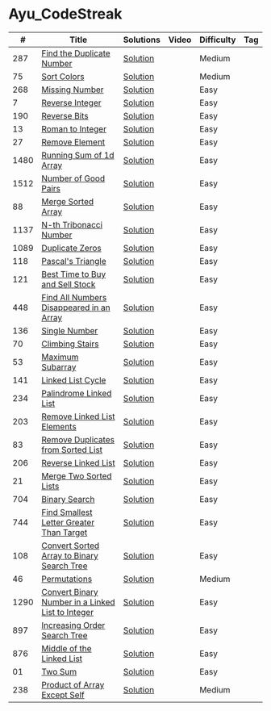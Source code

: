 # Ayu_CodeStreak
|  #  |      Title     |   Solutions   | Video  | Difficulty  | Tag                  
|-----|----------------|---------------|--------|-------------|-------------
|287|[Find the Duplicate Number](https://leetcode.com/problems/find-the-duplicate-number/)|[Solution](https://github.com/Ayu10x/Ayu_CodeStreak/blob/main/codeStreak/287.%20Find%20the%20Duplicate%20Number/src/Solution.java) ||Medium||
|75|[Sort Colors](https://leetcode.com/problems/sort-colors/)|[Solution](https://github.com/Ayu10x/Ayu_CodeStreak/blob/main/codeStreak/75.%20Sort%20Colors/src/Solution.java) ||Medium||
|268|[Missing Number](https://leetcode.com/problems/missing-number/)|[Solution](https://github.com/Ayu10x/Ayu_CodeStreak/blob/main/codeStreak/268.%20Missing%20Number/src/Solution.java) ||Easy||
|7|[Reverse Integer](https://leetcode.com/problems/reverse-integer/)|[Solution](https://github.com/Ayu10x/Ayu_CodeStreak/blob/main/codeStreak/7.%20Reverse%20Integer/src/Solution.java) ||Easy||
|190|[Reverse Bits](https://leetcode.com/problems/reverse-bits/)|[Solution](https://github.com/Ayu10x/Ayu_CodeStreak/blob/main/codeStreak/190.%20Reverse%20Bits/src/Solution.java) ||Easy||
|13|[Roman to Integer](https://leetcode.com/problems/roman-to-integer/)|[Solution](https://github.com/Ayu10x/Ayu_CodeStreak/blob/main/codeStreak/13.%20Roman%20to%20Integer/src/Solution.java) ||Easy||
|27|[Remove Element](https://leetcode.com/problems/remove-element/)|[Solution](https://github.com/Ayu10x/Ayu_CodeStreak/blob/main/codeStreak/27.%20Remove%20Element/src/Solution.java) ||Easy||
|1480|[Running Sum of 1d Array](https://leetcode.com/problems/running-sum-of-1d-array)|[Solution](https://github.com/Ayu10x/Ayu_CodeStreak/blob/main/codeStreak/1480.%20Running%20Sum%20of%201d%20Array/src/com/ayu/Solution.java) ||Easy||
|1512|[Number of Good Pairs](https://leetcode.com/problems/number-of-good-pairs/)|[Solution](https://github.com/Ayu10x/Ayu_CodeStreak/blob/main/codeStreak/1512.%20Number%20of%20Good%20Pairs/src/com/ayu/Solution.java) ||Easy||
|88|[Merge Sorted Array](https://leetcode.com/problems/merge-sorted-array/)|[Solution](https://github.com/Ayu10x/Ayu_CodeStreak/blob/main/codeStreak/88.%20Merge%20Sorted%20Array/src/Solution.java) ||Easy||
|1137|[N-th Tribonacci Number](https://leetcode.com/problems/n-th-tribonacci-number/)|[Solution](https://github.com/Ayu10x/Ayu_CodeStreak/blob/main/codeStreak/1137.%20N-th%20Tribonacci%20Number/src/Solution.java) ||Easy||
|1089|[Duplicate Zeros](https://leetcode.com/problems/duplicate-zeros/)|[Solution](https://github.com/Ayu10x/Ayu_CodeStreak/blob/main/codeStreak/1089.%20Duplicate%20Zeros/src/Solution.java) ||Easy||
|118|[Pascal's Triangle](https://leetcode.com/problems/pascals-triangle/)|[Solution](https://github.com/Ayu10x/Ayu_CodeStreak/blob/main/codeStreak/118.%20Pascal's%20Triangle/src/Solution.java) ||Easy||
|121|[Best Time to Buy and Sell Stock](https://leetcode.com/problems/best-time-to-buy-and-sell-stock/)|[Solution](https://github.com/Ayu10x/Ayu_CodeStreak/blob/main/codeStreak/121.%20Best%20Time%20to%20Buy%20and%20Sell%20Stock/src/Solution.java) ||Easy||
|448|[Find All Numbers Disappeared in an Array](https://leetcode.com/problems/find-all-numbers-disappeared-in-an-array/)|[Solution](https://github.com/Ayu10x/Ayu_CodeStreak/blob/main/codeStreak/448.%20Find%20All%20Numbers%20Disappeared%20in%20an%20Array/src/Solution.java) ||Easy||
|136|[Single Number](https://leetcode.com/problems/single-number/)|[Solution](https://github.com/Ayu10x/Ayu_CodeStreak/blob/main/codeStreak/136.%20Single%20Number/src/Solution.java) ||Easy||
|70|[Climbing Stairs](https://leetcode.com/problems/climbing-stairs/)|[Solution](https://github.com/Ayu10x/Ayu_CodeStreak/blob/main/codeStreak/70.%20Climbing%20Stairs/src/Solution.java) ||Easy||
|53|[Maximum Subarray](https://leetcode.com/problems/maximum-subarray/)|[Solution](https://github.com/Ayu10x/Ayu_CodeStreak/blob/main/codeStreak/53.%20Maximum%20Subarray/src/Solution.java) ||Easy||
|141|[Linked List Cycle](https://leetcode.com/problems/linked-list-cycle/)|[Solution](https://github.com/Ayu10x/Ayu_CodeStreak/blob/main/codeStreak/141.%20Linked%20List%20Cycle/src/Solution.java) ||Easy||
|234|[Palindrome Linked List](https://leetcode.com/problems/palindrome-linked-list/)|[Solution](https://github.com/Ayu10x/Ayu_CodeStreak/blob/main/codeStreak/234.%20Palindrome%20Linked%20List/src/Solution.java) ||Easy||
|203|[Remove Linked List Elements](https://leetcode.com/problems/remove-linked-list-elements/)|[Solution](https://github.com/Ayu10x/Ayu_CodeStreak/blob/main/codeStreak/203.%20Remove%20Linked%20List%20Elements/src/Solution.java) ||Easy||
|83|[Remove Duplicates from Sorted List](https://leetcode.com/problems/remove-duplicates-from-sorted-list/)|[Solution](https://github.com/Ayu10x/Ayu_CodeStreak/blob/main/codeStreak/83.%20Remove%20Duplicates%20from%20Sorted%20List/src/Solution.java) ||Easy||
|206|[Reverse Linked List](https://leetcode.com/problems/reverse-linked-list/)|[Solution](https://github.com/Ayu10x/Ayu_CodeStreak/blob/main/codeStreak/206.%20Reverse%20Linked%20List/src/Solution.java) ||Easy||
|21|[Merge Two Sorted Lists](https://leetcode.com/problems/merge-two-sorted-lists/)|[Solution](https://github.com/Ayu10x/Ayu_CodeStreak/blob/main/codeStreak/21.%20Merge%20Two%20Sorted%20Lists/src/Solution.java) ||Easy||
|704|[Binary Search](https://leetcode.com/problems/binary-search/)|[Solution](https://github.com/Ayu10x/Ayu_CodeStreak/blob/main/codeStreak/704.%20Binary%20Search/src/Solution.java) ||Easy||
|744|[Find Smallest Letter Greater Than Target](https://leetcode.com/problems/find-smallest-letter-greater-than-target/)|[Solution](https://github.com/Ayu10x/Ayu_CodeStreak/blob/main/codeStreak/744.%20Find%20Smallest%20Letter%20Greater%20Than%20Target/src/Solution.java) ||Easy||
|108|[Convert Sorted Array to Binary Search Tree](https://leetcode.com/problems/convert-sorted-array-to-binary-search-tree/)|[Solution](https://github.com/Ayu10x/Ayu_CodeStreak/blob/main/codeStreak/108.%20Convert%20Sorted%20Array%20to%20Binary%20Search%20Tree/src/TreeNode.java) ||Easy||
|46|[Permutations](https://leetcode.com/problems/permutations/)|[Solution](https://github.com/Ayu10x/Ayu_CodeStreak/blob/main/codeStreak/46.%20Permutations/src/Solution.java) ||Medium||
|1290|[Convert Binary Number in a Linked List to Integer](https://leetcode.com/problems/convert-binary-number-in-a-linked-list-to-integer/)|[Solution](https://github.com/Ayu10x/Ayu_CodeStreak/blob/main/codeStreak/1290.%20Convert%20Binary%20Number%20in%20a%20Linked%20List%20to%20Integer/src/ListNode.java) ||Easy||
|897|[Increasing Order Search Tree](https://leetcode.com/problems/increasing-order-search-tree/)|[Solution](https://github.com/Ayu10x/Ayu_CodeStreak/blob/main/codeStreak/897.%20Increasing%20Order%20Search%20Tree/src/Solution.java) ||Easy||
|876|[Middle of the Linked List](https://leetcode.com/problems/middle-of-the-linked-list/)|[Solution](https://github.com/Ayu10x/Ayu_CodeStreak/blob/main/codeStreak/876.%20Middle%20of%20the%20Linked%20List/src/ListNode.java) ||Easy||
|01|[Two Sum](https://leetcode.com/problems/two-sum/)|[Solution](https://github.com/Ayu10x/Ayu_CodeStreak/blob/main/codeStreak/1.%20Two%20Sum/src/Solution.java) ||Easy||
|238|[Product of Array Except Self](https://leetcode.com/problems/product-of-array-except-self/)|[Solution](https://github.com/Ayu10x/Ayu_CodeStreak/blob/main/codeStreak/238.%20Product%20of%20Array%20Except%20Self/src/Solution.java) ||Medium||